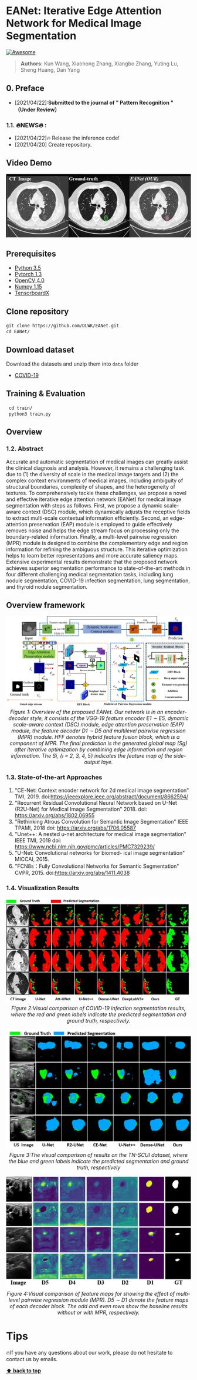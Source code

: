 # EANet: Iterative Edge Attention Network for Medical Image Segmentation 
[![Awesome](https://cdn.rawgit.com/sindresorhus/awesome/d7305f38d29fed78fa85652e3a63e154dd8e8829/media/badge.svg)](https://github.com/sindresorhus/awesome)
> **Authors:** 
> Kun Wang,
> Xiaohong Zhang,
> Xiangbo Zhang,
> Yuting Lu,
> Sheng Huang,
>  Dan Yang
<!-- 
![gif](./fig/2.gif) -->
## 0. Preface
- [2021/04/22]:**Submitted to the journal of " Pattern Recognition " （Under Review）**
### 1.1. 🔥NEWS🔥 :
- [2021/04/22]:fire: Release the inference code!
- [2021/04/20] Create repository.
## Video Demo
![gif](./fig/my.gif) 

## Prerequisites
- [Python 3.5](https://www.python.org/)
- [Pytorch 1.3](http://pytorch.org/)
- [OpenCV 4.0](https://opencv.org/)
- [Numpy 1.15](https://numpy.org/)
- [TensorboardX](https://github.com/lanpa/tensorboardX)

## Clone repository
```shell
git clone https://github.com/DLWK/EANet.git
cd EANet/
```
## Download dataset
Download the datasets and unzip them into `data` folder
- [COVID-19](https://medicalsegmentation.com/covid19/)
## Training & Evaluation
```shell
 cd train/
 python3 train.py
```
## Overview
### 1.2. Abstract
Accurate and automatic segmentation of medical images can greatly assist the
clinical diagnosis and analysis. However, it remains a challenging task due to (1)
the diversity of scale in the medical image targets and (2) the complex context
environments of medical images, including ambiguity of structural boundaries,
complexity of shapes, and the heterogeneity of textures. To comprehensively
tackle these challenges, we propose a novel and effective iterative edge attention
network (EANet) for medical image segmentation with steps as follows. First,
we propose a dynamic scale-aware context (DSC) module, which dynamically
adjusts the receptive fields to extract multi-scale contextual information efficiently. Second, an edge-attention preservation (EAP) module is employed to
guide effectively removes noise and helps the edge stream focus on processing
only the boundary-related information. Finally, a multi-level pairwise regression
(MPR) module is designed to combine the complementary edge and region information for refining the ambiguous structure. This iterative optimization helps
to learn better representations and more accurate saliency maps. Extensive experimental results demonstrate that the proposed network achieves superior segmentation performance to state-of-the-art methods in four different challenging medical segmentation tasks, including lung nodule segmentation, COVID-19 infection segmentation, lung segmentation, and
thyroid nodule segmentation.
## Overview framework
<!-- ![framework](./fig/1.png)  -->
<p align="center">
    <img src="./fig/1.png"/> <br />
    <em> 
    Figure 1: Overview of the proposed EANet. Our network is in an encoder-decoder style,
it consists of the VGG-19 feature encoder E1 ∼ E5, dynamic scale-aware context (DSC) module, edge attention preservation (EAP) module, the feature decoder
D1 ∼ D5 and multilevel pairwise regression (MPR) module. HFF denotes hybrid feature fusion block, which is
a component of MPR. The final prediction is the generated global map (Sg) after iterative
optimization by combining edge information and region information. The Si, {i = 2, 3, 4, 5}
indicates the feature map of the side-output laye.
    </em>
</p>

### 1.3. State-of-the-art Approaches  
1. "CE-Net: Context encoder network for 2d medical image segmentation" TMI, 2019.
doi:https://ieeexplore.ieee.org/abstract/document/8662594/
2. "Recurrent Residual Convolutional Neural Network based on U-Net (R2U-Net) for Medical Image Segmentation" 2018.
doi: https://arxiv.org/abs/1802.06955
3. "Rethinking Atrous Convolution for Semantic Image Segmentation" IEEE TPAMI, 2018
doi: https://arxiv.org/abs/1706.05587
4. "Unet++: A nested u-net architecture for medical image segmentation" IEEE TMI, 2019
doi: https://www.ncbi.nlm.nih.gov/pmc/articles/PMC7329239/
5. "U-Net: Convolutional networks for biomed- ical image segmentation" MICCAI, 2015.
6. "FCN8s：Fully Convolutional Networks for Semantic Segmentation" CVPR, 2015.
doi:https://arxiv.org/abs/1411.4038

### 1.4. Visualization Results
<p align="center">
    <img src="./fig/covid.png"/> <br />
    <em> 
    Figure 2:Visual comparison of COVID-19 infection segmentation results, where the red and
green labels indicate the predicted segmentation and ground truth, respectively.
    </em>
</p>

<p align="center">
    <img src="./fig/jzx.png"/> <br />
    <em> 
    Figure 3:The visual comparison of results on the TN-SCUI dataset, where the blue and
green labels indicate the predicted segmentation and ground truth, respectively
    </em>
</p>

<p align="center">
    <img src="./fig/33.png"/> <br />
    <em> 
    Figure 4:Visual comparison of feature maps for showing the effect of multi-level pairwise
regression module (MPR). D5 ∼ D1 denote the feature maps of each decoder block. The odd
and even rows show the baseline results without or with MPR, respectively.
    </em>
</p>





# Tips
:fire:If you have any questions about our work, please do not hesitate to contact us by emails.


**[⬆ back to top](#0-preface)**
